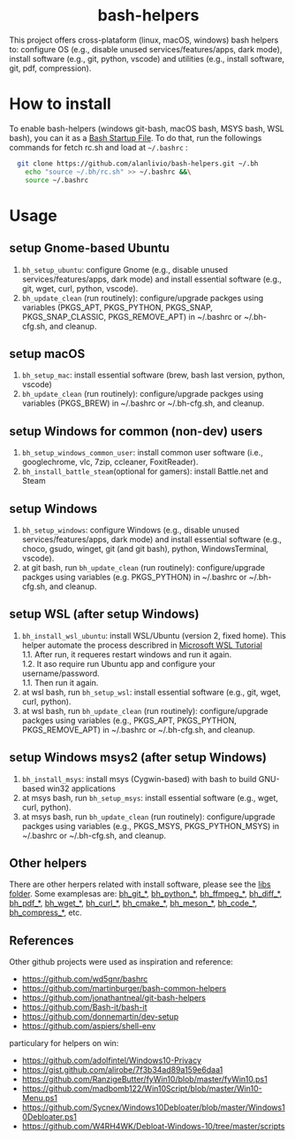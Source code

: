 <h1 align="center">bash-helpers</h1>

This project offers cross-plataform (linux, macOS, windows) bash helpers to: configure OS (e.g., disable unused services/features/apps, dark mode), install software (e.g., git, python, vscode) and utilities (e.g., install software, git, pdf, compression).

# How to install

To enable bash-helpers (windows git-bash, macOS bash, MSYS bash, WSL bash), you can it as  a [Bash Startup File](https://www.gnu.org/software/bash/manual/html_node/Bash-Startup-Files.html). To do that, run the followings commands for fetch rc.sh and load at `~/.bashrc` :

```bash
  git clone https://github.com/alanlivio/bash-helpers.git ~/.bh
    echo "source ~/.bh/rc.sh" >> ~/.bashrc &&\
    source ~/.bashrc
  ```

# Usage

## setup Gnome-based Ubuntu

1. `bh_setup_ubuntu`: configure Gnome (e.g., disable unused services/features/apps, dark mode) and install essential software (e.g., git, wget, curl, python, vscode).
2. `bh_update_clean` (run routinely): configure/upgrade packges using variables (PKGS_APT, PKGS_PYTHON, PKGS_SNAP, PKGS_SNAP_CLASSIC, PKGS_REMOVE_APT) in ~/.bashrc or ~/.bh-cfg.sh, and cleanup.

## setup macOS

1. `bh_setup_mac`: install essential software (brew, bash last version, python, vscode)
2. `bh_update_clean` (run routinely): configure/upgrade packges using variables (PKGS_BREW) in ~/.bashrc or ~/.bh-cfg.sh, and cleanup.

## setup Windows for common (non-dev) users

1. `bh_setup_windows_common_user`: install common user software (i.e., googlechrome, vlc, 7zip, ccleaner, FoxitReader).
2. `bh_install_battle_steam`(optional for gamers): install Battle.net and Steam

## setup Windows

1. `bh_setup_windows`: configure Windows (e.g., disable unused services/features/apps, dark mode) and install essential software (e.g., choco, gsudo, winget, git (and git bash), python, WindowsTerminal, vscode).
2. at git bash, run `bh_update_clean` (run routinely): configure/upgrade packges using variables (e.g. PKGS_PYTHON) in ~/.bashrc or ~/.bh-cfg.sh, and cleanup.

## setup WSL (after setup Windows)

1. `bh_install_wsl_ubuntu`: install WSL/Ubuntu (version 2, fixed home). This helper automate the process describred in [Microsoft WSL Tutorial](https://docs.microsoft.com/en-us/windows/wsl/wsl2-install)  
  1.1. After run, it requeres restart windows and run it again.  
  1.2. It aso require run Ubuntu app and configure your username/password.  
  1.1. Then run it again.
2. at wsl bash, run `bh_setup_wsl`: install essential software (e.g., git, wget, curl, python).
3. at wsl bash, run `bh_update_clean` (run routinely): configure/upgrade packges using variables (e.g., PKGS_APT, PKGS_PYTHON, PKGS_REMOVE_APT) in ~/.bashrc or ~/.bh-cfg.sh, and cleanup.

## setup Windows msys2 (after setup Windows)

1. `bh_install_msys`: install msys (Cygwin-based) with bash to build GNU-based win32 applications
2. at msys bash, run `bh_setup_msys`: install essential software (e.g., wget, curl, python).
3. at msys bash, run `bh_update_clean` (run routinely): configure/upgrade packges using variables (e.g., PKGS_MSYS, PKGS_PYTHON_MSYS) in ~/.bashrc or ~/.bh-cfg.sh, and cleanup.

## Other helpers

There are other herpers related with install software, please see the [libs folder](libs/). Some examplesas are:
[bh_git_*](libs/git.sh), [bh_python_*](libs/git.sh), [bh_ffmpeg_*](libs/git.sh), [bh_diff_*](libs/git.sh), [bh_pdf_*](libs/git.sh), [bh_wget_*](libs/git.sh), [bh_curl_*](libs/git.sh), [bh_cmake_*](libs/git.sh), [bh_meson_*](libs/git.sh), [bh_code_*](libs/git.sh), [bh_compress_*](libs/compression.sh), etc.

## References

Other github projects were used as inspiration and reference:

* https://github.com/wd5gnr/bashrc
* https://github.com/martinburger/bash-common-helpers
* https://github.com/jonathantneal/git-bash-helpers
* https://github.com/Bash-it/bash-it
* https://github.com/donnemartin/dev-setup
* https://github.com/aspiers/shell-env

particulary for helpers on win:

* https://github.com/adolfintel/Windows10-Privacy
* https://gist.github.com/alirobe/7f3b34ad89a159e6daa1
* https://github.com/RanzigeButter/fyWin10/blob/master/fyWin10.ps1
* https://github.com/madbomb122/Win10Script/blob/master/Win10-Menu.ps1
* https://github.com/Sycnex/Windows10Debloater/blob/master/Windows10Debloater.ps1
* https://github.com/W4RH4WK/Debloat-Windows-10/tree/master/scripts
